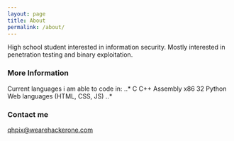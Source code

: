 ```yaml
---
layout: page
title: About
permalink: /about/
---
```


High school student interested in information security.
Mostly interested in penetration testing and binary exploitation.
### More Information
Current languages i am able to code in:
..*
C
C++
Assembly x86 32
Python
Web languages (HTML, CSS, JS)
..*
### Contact me

[qhpix@wearehackerone.com](mailto:qhpix@wearehackerone.com)
